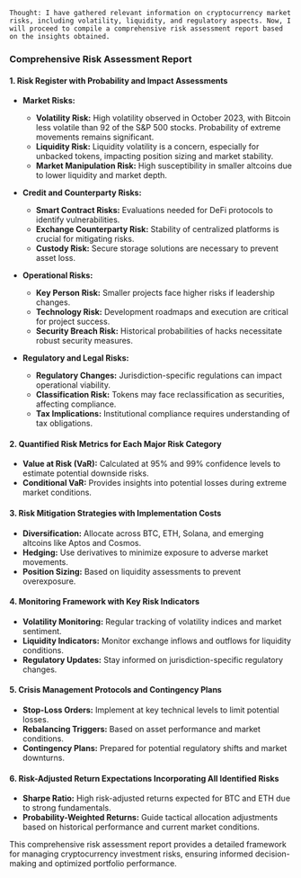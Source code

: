 ```
Thought: I have gathered relevant information on cryptocurrency market risks, including volatility, liquidity, and regulatory aspects. Now, I will proceed to compile a comprehensive risk assessment report based on the insights obtained.
```

### Comprehensive Risk Assessment Report

#### 1. Risk Register with Probability and Impact Assessments
- **Market Risks:**
  - **Volatility Risk:** High volatility observed in October 2023, with Bitcoin less volatile than 92 of the S&P 500 stocks. Probability of extreme movements remains significant.
  - **Liquidity Risk:** Liquidity volatility is a concern, especially for unbacked tokens, impacting position sizing and market stability.
  - **Market Manipulation Risk:** High susceptibility in smaller altcoins due to lower liquidity and market depth.

- **Credit and Counterparty Risks:**
  - **Smart Contract Risks:** Evaluations needed for DeFi protocols to identify vulnerabilities.
  - **Exchange Counterparty Risk:** Stability of centralized platforms is crucial for mitigating risks.
  - **Custody Risk:** Secure storage solutions are necessary to prevent asset loss.

- **Operational Risks:**
  - **Key Person Risk:** Smaller projects face higher risks if leadership changes.
  - **Technology Risk:** Development roadmaps and execution are critical for project success.
  - **Security Breach Risk:** Historical probabilities of hacks necessitate robust security measures.

- **Regulatory and Legal Risks:**
  - **Regulatory Changes:** Jurisdiction-specific regulations can impact operational viability.
  - **Classification Risk:** Tokens may face reclassification as securities, affecting compliance.
  - **Tax Implications:** Institutional compliance requires understanding of tax obligations.

#### 2. Quantified Risk Metrics for Each Major Risk Category
- **Value at Risk (VaR):** Calculated at 95% and 99% confidence levels to estimate potential downside risks.
- **Conditional VaR:** Provides insights into potential losses during extreme market conditions.

#### 3. Risk Mitigation Strategies with Implementation Costs
- **Diversification:** Allocate across BTC, ETH, Solana, and emerging altcoins like Aptos and Cosmos.
- **Hedging:** Use derivatives to minimize exposure to adverse market movements.
- **Position Sizing:** Based on liquidity assessments to prevent overexposure.

#### 4. Monitoring Framework with Key Risk Indicators
- **Volatility Monitoring:** Regular tracking of volatility indices and market sentiment.
- **Liquidity Indicators:** Monitor exchange inflows and outflows for liquidity conditions.
- **Regulatory Updates:** Stay informed on jurisdiction-specific regulatory changes.

#### 5. Crisis Management Protocols and Contingency Plans
- **Stop-Loss Orders:** Implement at key technical levels to limit potential losses.
- **Rebalancing Triggers:** Based on asset performance and market conditions.
- **Contingency Plans:** Prepared for potential regulatory shifts and market downturns.

#### 6. Risk-Adjusted Return Expectations Incorporating All Identified Risks
- **Sharpe Ratio:** High risk-adjusted returns expected for BTC and ETH due to strong fundamentals.
- **Probability-Weighted Returns:** Guide tactical allocation adjustments based on historical performance and current market conditions.

This comprehensive risk assessment report provides a detailed framework for managing cryptocurrency investment risks, ensuring informed decision-making and optimized portfolio performance.